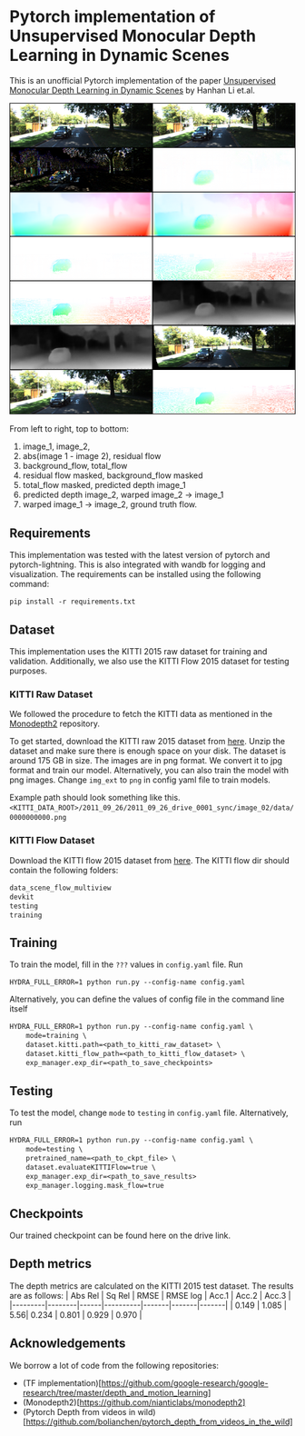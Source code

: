 # Pytorch implementation of Unsupervised Monocular Depth Learning in Dynamic Scenes

This is an unofficial Pytorch implementation of the paper [Unsupervised Monocular Depth Learning in Dynamic Scenes](https://arxiv.org/pdf/2010.16404.pdf) by Hanhan Li et.al.

<p align="center">
  <img src="images/wandb_sample_img.png" width="600" />
</p>
From left to right, top to bottom: 

1. image_1, image_2, 
2. abs(image 1 - image 2), residual flow
3. background_flow, total_flow
4. residual flow masked, background_flow masked
5. total_flow masked, predicted depth image_1
6. predicted depth image_2, warped image_2 -> image_1
7. warped image_1 -> image_2, ground truth flow.

## Requirements
This implementation was tested with the latest version of pytorch and pytorch-lightning. This is also integrated with wandb for logging and visualization. The requirements can be installed using the following command:
```
pip install -r requirements.txt
```

## Dataset
This implementation uses the KITTI 2015 raw dataset for training and validation. Additionally, we also use the KITTI Flow 2015 dataset for testing purposes.

### KITTI Raw Dataset
We followed the procedure to fetch the KITTI data as mentioned in the [Monodepth2](https://github.com/nianticlabs/monodepth2/tree/master) repository.

To get started, download the KITTI raw 2015 dataset from [here](https://www.cvlibs.net/datasets/kitti/eval_scene_flow.php?benchmark=stereo).
Unzip the dataset and make sure there is enough space on your disk. The dataset is around 175 GB in size. The images are in png format. We convert it to jpg format and train our model. Alternatively, you can also train the model with png images. Change `img_ext` to `png` in config yaml file to train models.

Example path should look something like this.
```<KITTI_DATA_ROOT>/2011_09_26/2011_09_26_drive_0001_sync/image_02/data/ 0000000000.png```

### KITTI Flow Dataset
Download the KITTI flow 2015 dataset from [here](https://www.cvlibs.net/datasets/kitti/eval_scene_flow.php?benchmark=flow).
The KITTI flow dir should contain the following folders:
```
data_scene_flow_multiview 
devkit
testing 
training
```

## Training
To train the model, fill in the `???` values in `config.yaml` file. Run
```
HYDRA_FULL_ERROR=1 python run.py --config-name config.yaml
```

Alternatively, you can define the values of config file in the command line itself
```
HYDRA_FULL_ERROR=1 python run.py --config-name config.yaml \
    mode=training \
    dataset.kitti.path=<path_to_kitti_raw_dataset> \
    dataset.kitti_flow_path=<path_to_kitti_flow_dataset> \
    exp_manager.exp_dir=<path_to_save_checkpoints>
```

## Testing
To test the model, change `mode` to `testing` in `config.yaml` file. Alternatively, run
```
HYDRA_FULL_ERROR=1 python run.py --config-name config.yaml \
    mode=testing \
    pretrained_name=<path_to_ckpt_file> \
    dataset.evaluateKITTIFlow=true \
    exp_manager.exp_dir=<path_to_save_results>
    exp_manager.logging.mask_flow=true
```

## Checkpoints
Our trained checkpoint can be found here on the drive link.

## Depth metrics
The depth metrics are calculated on the KITTI 2015 test dataset. The results are as follows:
| Abs Rel | Sq Rel | RMSE | RMSE log | Acc.1 | Acc.2 | Acc.3 |
|---------|--------|------|----------|-------|-------|-------|
| 0.149   | 1.085  | 5.56| 0.234    | 0.801 | 0.929 | 0.970 |

## Acknowledgements
We borrow a lot of code from the following repositories:
- (TF implementation)[https://github.com/google-research/google-research/tree/master/depth_and_motion_learning]
- (Monodepth2)[https://github.com/nianticlabs/monodepth2]
- (Pytorch Depth from videos in wild)[https://github.com/bolianchen/pytorch_depth_from_videos_in_the_wild]